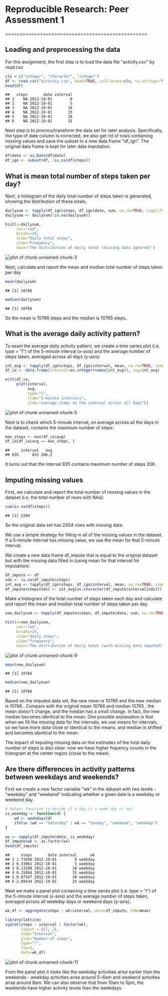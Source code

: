 
# Reproducible Research: Peer Assessment 1
=================================================


## Loading and preprocessing the data

For this assignment, the first step is to load the data file "activity.csv" by read.csv


```r
cls = c("integer", "character", "integer")
df <- read.csv("activity.csv", head=TRUE, colClasses=cls, na.strings="NA")
head(df)
```

```
##   steps       date interval
## 1    NA 2012-10-01        0
## 2    NA 2012-10-01        5
## 3    NA 2012-10-01       10
## 4    NA 2012-10-01       15
## 5    NA 2012-10-01       20
## 6    NA 2012-10-01       25
```

Next step is to process/transform the data set for later analysis. Specifically,
the type of date column is corrected, we also get rid of rows containing missing values and save
the subset to a new data frame "df_ign". The original data frame is kept for later data imputation. 


```r
df$date <- as.Date(df$date)
df_ign <- subset(df, !is.na(df$steps))
```



## What is mean total number of steps taken per day?


Next, a histogram of the daily total number of steps taken is generated,
showing the distribution of these totals.


```r
dailysum <- tapply(df_ign$steps, df_ign$date, sum, na.rm=TRUE, simplify=T)
dailysum <- dailysum[!is.na(dailysum)]

hist(x=dailysum,
     col="red",
     breaks=20,
     xlab="Daily total steps",
     ylab="Frequency",
     main="The distribution of daily total (missing data ignored)")
```

![plot of chunk unnamed-chunk-3](figure/unnamed-chunk-3.png) 

Next, calculate and report the mean and median total number of steps taken per day


```r
mean(dailysum)
```

```
## [1] 10766
```

```r
median(dailysum)
```

```
## [1] 10765
```

So the mean is 10766 steps and the median is 10765 steps.


## What is the average daily activity pattern?

To exam the average daily activity pattern, we create a time series plot (i.e. type = "l") of the 5-minute interval (x-axis) and the average number of steps taken, averaged across all days (y-axis)


```r
int_avg <- tapply(df_ign$steps, df_ign$interval, mean, na.rm=TRUE, simplify=T)
df_ia <- data.frame(interval=as.integer(names(int_avg)), avg=int_avg)

with(df_ia,
     plot(interval,
          avg,
          type="l",
          xlab="5-minute intervals",
          ylab="average steps in the interval across all days"))
```

![plot of chunk unnamed-chunk-5](figure/unnamed-chunk-5.png) 

Next is to check which 5-minute interval, on average across all the days in the dataset, contains the maximum number of steps:


```r
max_steps <- max(df_ia$avg)
df_ia[df_ia$avg == max_steps, ]
```

```
##     interval   avg
## 835      835 206.2
```

It turns out that the interval 835 contains maximum number of steps 206 .


## Imputing missing values

First, we calculate and report the total number of missing values in the dataset
(i.e. the total number of rows with NAs):


```r
sum(is.na(df$steps))
```

```
## [1] 2304
```

So the original data set has 2304 rows with missing data.


We use a simple strategy for filling in all of the missing values in the dataset.
If a 5-minute interval has missing value, we use the mean for that 5-minute interval.

We create a new data frame df_impute that is equal to the original dataset but
with the missing data filled in (using mean for that interval for imputation):


```r
df_impute <- df
ndx <- is.na(df_impute$steps)
int_avg <- tapply(df_ign$steps, df_ign$interval, mean, na.rm=TRUE, simplify=T)
df_impute$steps[ndx] <- int_avg[as.character(df_impute$interval[ndx])]
```

Make a histogram of the total number of steps taken each day and calculate
and report the mean and median total number of steps taken per day.



```r
new_dailysum <- tapply(df_impute$steps, df_impute$date, sum, na.rm=TRUE, simplify=T)

hist(x=new_dailysum,
     col="red",
     breaks=20,
     xlab="daily steps",
     ylab="frequency",
     main="The distribution of daily total (with missing data imputed)")
```

![plot of chunk unnamed-chunk-9](figure/unnamed-chunk-9.png) 

```r
mean(new_dailysum)
```

```
## [1] 10766
```

```r
median(new_dailysum)
```

```
## [1] 10766
```

Based on the imputed data set, the new mean is 10766 and
the new median is 10766 .
Compare with the original mean 10766 and
median 10765 ,
the mean doesn't change, and the
median has a small change. In fact, the new median becomes identical to the mean.
One possible explanation is that when we fill the missing data for the intervals,
we use means for intervals, so we have more data close or identical to the means,
and median is shifted and becomes identical to the mean.

The impact of imputing missing data on the estimates of the total daily number
of steps is also clear: now we have higher frquency counts in the histogram at
the center region (close to the mean).


## Are there differences in activity patterns between weekdays and weekends?


First we create a new factor variable "wk" in the dataset with two levels - 
“weekday” and “weekend” indicating whether a given date is a
weekday or weekend day.


```r
# helper function to decide if a day is a week day or not
is_weekday <- function(d) {
    wd <- weekdays(d)
    ifelse (wd == "Saturday" | wd == "Sunday", "weekend", "weekday")
}

wx <- sapply(df_impute$date, is_weekday)
df_impute$wk <- as.factor(wx)
head(df_impute)
```

```
##     steps       date interval      wk
## 1 1.71698 2012-10-01        0 weekday
## 2 0.33962 2012-10-01        5 weekday
## 3 0.13208 2012-10-01       10 weekday
## 4 0.15094 2012-10-01       15 weekday
## 5 0.07547 2012-10-01       20 weekday
## 6 2.09434 2012-10-01       25 weekday
```

Next we make a panel plot containing a time series plot (i.e. type = "l")
of the 5-minute interval (x-axis) and the average number of steps
taken, averaged across all weekday days or weekend days (y-axis).



```r
wk_df <- aggregate(steps ~ wk+interval, data=df_impute, FUN=mean)

library(lattice)
xyplot(steps ~ interval | factor(wk),
       layout = c(1, 2),
       xlab="Interval",
       ylab="Number of steps",
       type="l",
       lty=1,
       data=wk_df)
```

![plot of chunk unnamed-chunk-11](figure/unnamed-chunk-11.png) 

From the panel plot it looks like the weekday activities arise earlier than
the weekends - weekday activities arise around 5~6am and weekend activities
arise around 8am. We can also observe that from 10am to 5pm, the weekends have
higher activity levels than the weekdays.


